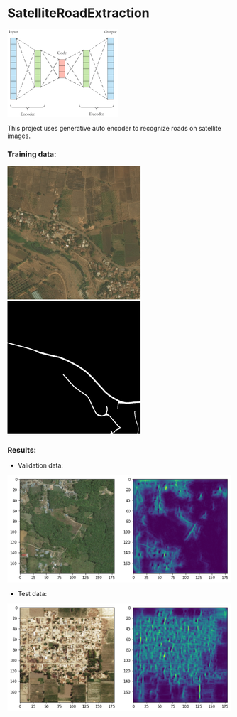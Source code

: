# SatelliteRoadExtraction
<img src='./images/autoencoder.png' alt='road' width='250' />

This project uses generative auto encoder to recognize roads on satellite images.

### Training data: 

<img src='./images/113_sat.jpg' alt='road' width='300' />
<img src='./images/113_mask.png' alt='road' width='300' />

### Results:

- Validation data:
<img src='./images/valData_prediction.png' alt='road' width='600' />

- Test data:
<img src='./images/test_dataPrediction.png' alt='road' width='600' />



